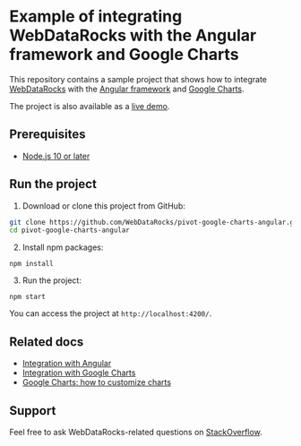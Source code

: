 # Example of integrating WebDataRocks with the Angular framework and Google Charts 

This repository contains a sample project that shows how to integrate [WebDataRocks](https://www.webdatarocks.com/) with the [Angular framework](https://angular.dev/) and [Google Charts](https://developers.google.com/chart/).

The project is also available as a [live demo](https://codesandbox.io/s/6x4zx3xljr).


## Prerequisites

- [Node.js 10 or later](https://nodejs.org/en/)

## Run the project
1. Download or clone this project from GitHub:
```bash
git clone https://github.com/WebDataRocks/pivot-google-charts-angular.git
cd pivot-google-charts-angular
```
2. Install npm packages:
```
npm install
```
3. Run the project:
```
npm start
```
You can access the project at `http://localhost:4200/`.

## Related docs

* [Integration with Angular](https://www.webdatarocks.com/doc/angular/how-to-start-online-reporting/)
* [Integration with Google Charts](https://www.webdatarocks.com/doc/integration-with-google-charts/)
* [Google Charts: how to customize charts](https://developers.google.com/chart/interactive/docs/customizing_charts)

## Support
Feel free to ask WebDataRocks-related questions on [StackOverflow](https://stackoverflow.com/questions/tagged/webdatarocks).
